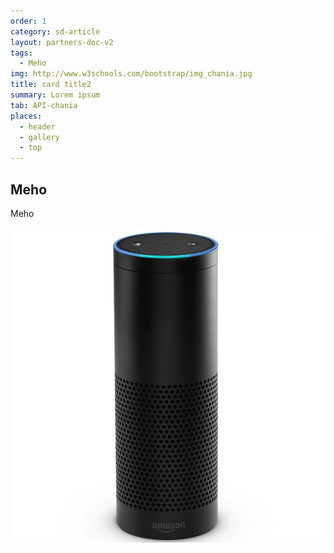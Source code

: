 ```yaml
---
order: 1
category: sd-article
layout: partners-doc-v2
tags:
  - Meho  
img: http://www.w3schools.com/bootstrap/img_chania.jpg
title: card title2
summary: Lorem ipsum
tab: API-chania
places: 
  - header 
  - gallery
  - top
---
```


## Meho

Meho

![echo](/assets/img/partners/startups-development/echo.jpg)





